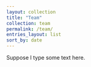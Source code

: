```yaml
---
layout: collection
title: "Team"
collection: team
permalink: /team/
entries_layout: list
sort_by: date
---
```


Suppose I type some text here.
